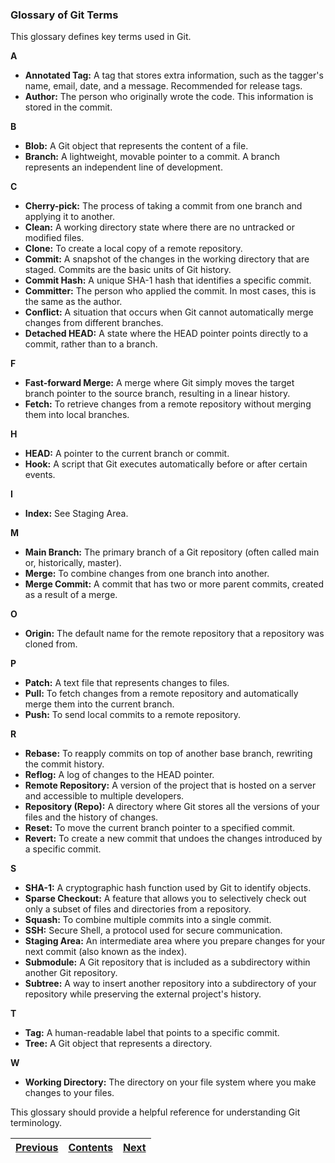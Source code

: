 ### Glossary of Git Terms

This glossary defines key terms used in Git.

**A**

-   **Annotated Tag:** A tag that stores extra information, such as the tagger's name, email, date, and a message. Recommended for release tags.
-   **Author:** The person who originally wrote the code. This information is stored in the commit.

**B**

-   **Blob:** A Git object that represents the content of a file.
-   **Branch:** A lightweight, movable pointer to a commit. A branch represents an independent line of development.

**C**

-   **Cherry-pick:** The process of taking a commit from one branch and applying it to another.
-   **Clean:** A working directory state where there are no untracked or modified files.
-   **Clone:** To create a local copy of a remote repository.
-   **Commit:** A snapshot of the changes in the working directory that are staged. Commits are the basic units of Git history.
-   **Commit Hash:** A unique SHA-1 hash that identifies a specific commit.
-   **Committer:** The person who applied the commit. In most cases, this is the same as the author.
-   **Conflict:** A situation that occurs when Git cannot automatically merge changes from different branches.
-   **Detached HEAD:** A state where the HEAD pointer points directly to a commit, rather than to a branch.

**F**

-   **Fast-forward Merge:** A merge where Git simply moves the target branch pointer to the source branch, resulting in a linear history.
-   **Fetch:** To retrieve changes from a remote repository without merging them into local branches.

**H**

-   **HEAD:** A pointer to the current branch or commit.
-   **Hook:** A script that Git executes automatically before or after certain events.

**I**

-   **Index:** See Staging Area.

**M**

-   **Main Branch:** The primary branch of a Git repository (often called main or, historically, master).
-   **Merge:** To combine changes from one branch into another.
-   **Merge Commit:** A commit that has two or more parent commits, created as a result of a merge.

**O**

-   **Origin:** The default name for the remote repository that a repository was cloned from.

**P**

-   **Patch:** A text file that represents changes to files.
-   **Pull:** To fetch changes from a remote repository and automatically merge them into the current branch.
-   **Push:** To send local commits to a remote repository.

**R**

-   **Rebase:** To reapply commits on top of another base branch, rewriting the commit history.
-   **Reflog:** A log of changes to the HEAD pointer.
-   **Remote Repository:** A version of the project that is hosted on a server and accessible to multiple developers.
-   **Repository (Repo):** A directory where Git stores all the versions of your files and the history of changes.
-   **Reset:** To move the current branch pointer to a specified commit.
-   **Revert:** To create a new commit that undoes the changes introduced by a specific commit.

**S**

-   **SHA-1:** A cryptographic hash function used by Git to identify objects.
-   **Sparse Checkout:** A feature that allows you to selectively check out only a subset of files and directories from a repository.
-   **Squash:** To combine multiple commits into a single commit.
-   **SSH:** Secure Shell, a protocol used for secure communication.
-   **Staging Area:** An intermediate area where you prepare changes for your next commit (also known as the index).
-   **Submodule:** A Git repository that is included as a subdirectory within another Git repository.
-   **Subtree:** A way to insert another repository into a subdirectory of your repository while preserving the external project's history.

**T**

-   **Tag:** A human-readable label that points to a specific commit.
-   **Tree:** A Git object that represents a directory.

**W**

-   **Working Directory:** The directory on your file system where you make changes to your files.

This glossary should provide a helpful reference for understanding Git terminology.

| [Previous](/Appendix.md) | [Contents](/README.md) | [Next](/AdditionalResources.md) |
| :---: | :---: | :---: |

